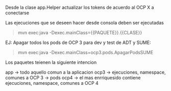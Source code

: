 Desde la clase app.Helper actualizar los tokens de acuerdo al OCP X a conectarse

Las ejecuciones que se deseen hacer desde consola deben ser ejecutadas

> mvn exec:java -Dexec.mainClass={{PAQUETE}}.{{CLASE}}

EJ: Apagar todos los pods de OCP 3 para dev y test de ADT y SUME:

> mvn exec:java -Dexec.mainClass=ocp3.pods.ApagarPodsSUME


Los paquetes teienen la siguiente intencion

 app -> todo aquello comun a la aplicacion
 ocp3 -> ejecuciones, namespace, comunes a OCP 3
   -> pods
 ocp4 -> el mas enrriquesido contiene ejecuciones, namespace, comunes a OCP 4